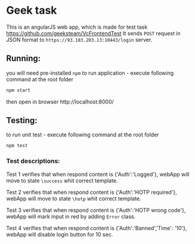 # Geek task
This is an angularJS web app, which is made for test task https://github.com/geeksteam/VcFrontendTest
It sends `POST` request in JSON format to `https://93.183.203.13:10443/login` server.
## Running:
you will need pre-installed `npm`
to run application - execute following command at the root folder
```bash
npm start
```
then open in browser http://localhost:8000/
## Testing:
to run unit test - execute following command at the root folder
```bash
npm test
```
### Test descriptions:
Test 1 verifies that when respond content is {'Auth':'Logged'}, webApp will move to state `\success` whit correct template.

Test 2 verifies that when respond content is {'Auth':'HOTP required'}, webApp will move to state `\hotp` whit correct template.

Test 3 verifies that when respond content is {'Auth':'HOTP wrong code'}, webApp will mark input in red by adding `Error` class.

Test 4 verifies that when respond content is {'Auth':'Banned','Time': '10'}, webApp will disable login button for 10 sec. 
